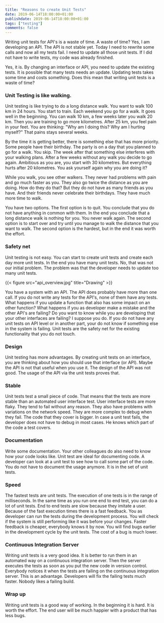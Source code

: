 ```yaml
---
title: "Reasons to create Unit Tests"
date: 2019-06-14T18:00:00+01:00
publishdate: 2019-06-14T18:00:00+01:00
tags: ["testing"]
comments: false
---
```


Writing unit tests for API's is a waste of time. A waste of time? Yes, I am developing an API. The API is not stable yet. Today I need to rewrite some calls and now all my tests fail. I need to update all those unit tests. If I did not have to write tests, my code was already finished.

Yes, it is. By changing an interface or API, you need to update the existing tests. It is possible that many tests needs an update. Updating tests takes some time and costs something. Does this mean that writing unit tests is a waste of time?

### Unit Testing is like walking.

Unit testing is like trying to do a long distance walk. You want to walk 100 km in 24 hours. You start to train. Each weekend you go for a walk. It goes well in the beginning. You can walk 10 km, a few weeks later you walk 20 km. Then you are training to go more kilometres. After 25 km, you feel pain in your feet. You are thinking: "Why am I doing this? Why am I hurting myself?"  That pains stays several weeks.

By the time it is getting better, there is something else that has more priority. Some people have their birthday. The party is on a day that you planned to go for a walk. You skip. The week after that something else interferes with your walking plans. After a few weeks without any walk you decide to go again. Ambitious as you are, you start with 30 kilometres. But everything hurts after 20 kilometres. You ask yourself again why you are doing it?

While you walk, you see other walkers. They never had problems with pain and go much faster as you. They also go twice the distance as you are doing. How do they do that? But they do not have as many friends as you have. And their friends never celebrate their birthdays. They have much more time to walk.

You have two options. The first option is to quit. You conclude that you do not have anything in common with them. In the end you conclude that a long distance walk is nothing for you. You never walk again.  The second option is to start over and try until you manage to walk the distance that you want to walk. The second option is the hardest, but in the end it was worth the effort.

### Safety net

Unit testing is not easy. You can start to create unit tests and create each day more unit tests. In the end you have many unit tests. No, that was not our initial problem. The problem was that the developer needs to update too many unit tests.

{{< figure src="api_overview.jpg" title="Drawing" >}}

You have a system with an API. The API does probably have more than one call. If you do not write any tests for the API's, none of them have any tests. What happens if you update a function that also has some impact on an other function? What happens if you as developer make a mistake and the other API's are failing? Do you want to know while you are developing that your other interfaces are failing? I suppose you do. If you do not have any unit tests on API level or in another part, your do not know if something else in the system is failing. Unit tests are the safety net for the existing functionality that you do not touch.

### Design

Unit testing has more advantages. By creating unit tests on an interface, you are thinking about how you should use that interface (or API). Maybe the API is not that useful when you use it. The design of the API was not good. The usage of the API via the unit tests proves that.

### Stable

Unit tests test a small piece of code. That means that the tests are more stable than an automated user interface test. User interface tests are more flaky. They tend to fail without any reason. They also have problems with variations on the network speed. They are more complex to debug when they fail. The code that they cover is bigger. In case a unit test fails, the developer does not have to debug in most cases. He knows which part of the code a test covers.

### Documentation

Write some documentation. Your other colleagues do also need to know how your code looks like. Unit test are ideal for documenting code. A developer can look at a unit test to see how to call some part of the code. You do not have to document the usage anymore. It is in the set of unit tests.

### Speed

The fastest tests are unit tests. The execution of one tests is in the range of milliseconds. In the same time as you run one end to end test, you can do a lot of unit tests. End to end tests are slow because they imitate  a user. Because of the fast execution times there is a fast feedback. You as developer can run the tests during the development process. You will check if the system is still performing like it was before your changes. Faster feedback is cheaper, everybody knows it by now. You will find bugs earlier in the development cycle by the unit tests. The cost of a bug is much lower.

### Continuous Integration Server

Writing unit tests is a very good idea. It is better to run them in an automated way on a continuous integration server. Then the server executes the tests as soon as you put the new code in version control. Everybody notices it when the tests are failing on the continuous integration server. This is an advantage. Developers will fix the failing tests much faster. Nobody likes a failing build.

### Wrap up

Writing unit tests is a good way of working. In the beginning it is hard. It is worth the effort. The end user will be much happier with a product that has less bugs.